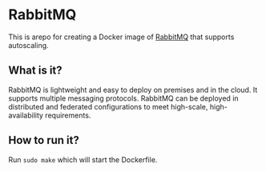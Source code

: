 # RabbitMQ


This is arepo for creating a Docker image of [RabbitMQ](https://www.rabbitmq.com) that supports autoscaling.       

## What is it?

RabbitMQ is lightweight and easy to deploy on premises and in the cloud. It supports multiple messaging protocols. RabbitMQ can be deployed in distributed and federated configurations to meet high-scale, high-availability requirements.


## How to run it?

Run `sudo make` which will start the Dockerfile.
